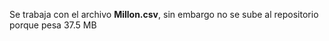 Se trabaja con el archivo **Millon.csv**, sin embargo no se sube al repositorio porque pesa 37.5 MB

